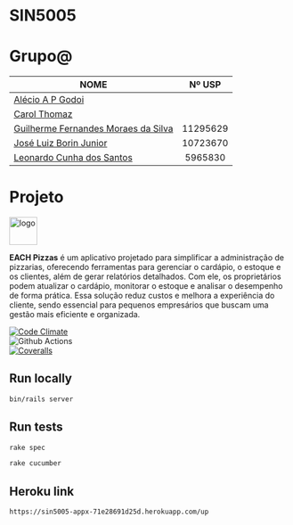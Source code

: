 # SIN5005

# Grupo@

| NOME                                                                           |  Nº USP  |
| ------------------------------------------------------------------------------ | :------: |
| [Alécio A P Godoi](https://github.com/a-godoi)                                 |          |
| [Carol Thomaz](https://github.com/Carolinatho)                                 |          |
| [Guilherme Fernandes Moraes da Silva](https://github.com/GuilhermeFernandes01) | 11295629 |
| [José Luiz Borin Junior](https://github.com/borinjrjose)                       | 10723670 |
| [Leonardo Cunha dos Santos](https://github.com/LCDS2019)                       | 5965830  |

# Projeto

<img src="https://github.com/user-attachments/assets/3bb2d4d7-9e3d-467a-a7be-87c7f01c69aa" alt="logo" height="50">

**EACH Pizzas** é um aplicativo projetado para simplificar a administração de pizzarias, oferecendo ferramentas para gerenciar o cardápio, o estoque e os clientes, além de gerar relatórios detalhados. Com ele, os proprietários podem atualizar o cardápio, monitorar o estoque e analisar o desempenho de forma prática. Essa solução reduz custos e melhora a experiência do cliente, sendo essencial para pequenos empresários que buscam uma gestão mais eficiente e organizada.

[![Code Climate](https://codeclimate.com/github/cloudfoundry/membrane.png)](https://codeclimate.com/github/GuilhermeFernandes01/sin5005-appx) </br>
![Github Actions](https://github.com/GuilhermeFernandes01/sin5005-appx/actions/workflows/ci.yml/badge.svg) </br>
[![Coveralls](https://coveralls.io/repos/github/GuilhermeFernandes01/sin5005-appx/badge.svg)](https://coveralls.io/github/GuilhermeFernandes01/sin5005-appx)

## Run locally

```sh
bin/rails server
```

## Run tests

```sh
rake spec
```

```sh
rake cucumber
```

## Heroku link
```sh
https://sin5005-appx-71e28691d25d.herokuapp.com/up
```
